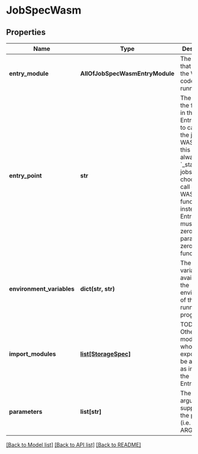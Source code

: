 # JobSpecWasm

## Properties
Name | Type | Description | Notes
------------ | ------------- | ------------- | -------------
**entry_module** | **AllOfJobSpecWasmEntryModule** | The module that contains the WASM code to start running. | [optional] 
**entry_point** | **str** | The name of the function in the EntryModule to call to run the job. For WASI jobs, this will always be &#x60;_start&#x60;, but jobs can choose to call other WASM functions instead. The EntryPoint must be a zero-parameter zero-result function. | [optional] 
**environment_variables** | **dict(str, str)** | The variables available in the environment of the running program. | [optional] 
**import_modules** | [**list[StorageSpec]**](StorageSpec.md) | TODO #880: Other WASM modules whose exports will be available as imports to the EntryModule. | [optional] 
**parameters** | **list[str]** | The arguments supplied to the program (i.e. as ARGV). | [optional] 

[[Back to Model list]](../README.md#documentation-for-models) [[Back to API list]](../README.md#documentation-for-api-endpoints) [[Back to README]](../README.md)

